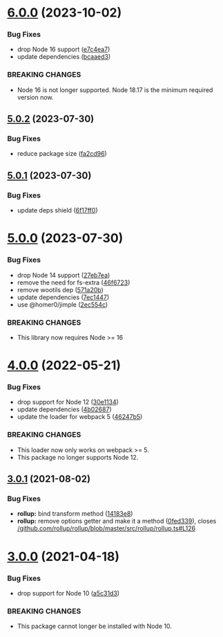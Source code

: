 # [6.0.0](https://github.com/homer0/svelte-extend/compare/5.0.2...6.0.0) (2023-10-02)


### Bug Fixes

* drop Node 16 support ([e7c4ea7](https://github.com/homer0/svelte-extend/commit/e7c4ea77a5f14b0d3f77fd5bdb1618a958c826ca))
* update dependencies ([bcaaed3](https://github.com/homer0/svelte-extend/commit/bcaaed3816863727737ded7272d3fc6bf98dcbca))


### BREAKING CHANGES

* Node 16 is not longer supported. Node 18.17 is the minimum required version now.

## [5.0.2](https://github.com/homer0/svelte-extend/compare/5.0.1...5.0.2) (2023-07-30)


### Bug Fixes

* reduce package size ([fa2cd96](https://github.com/homer0/svelte-extend/commit/fa2cd9699a5222e4a13d128ae53234cd285eca5d))

## [5.0.1](https://github.com/homer0/svelte-extend/compare/5.0.0...5.0.1) (2023-07-30)


### Bug Fixes

* update deps shield ([6f17ff0](https://github.com/homer0/svelte-extend/commit/6f17ff0d6c583225a277ea169ba43b3768548bf8))

# [5.0.0](https://github.com/homer0/svelte-extend/compare/4.0.0...5.0.0) (2023-07-30)


### Bug Fixes

* drop Node 14 support ([27eb7ea](https://github.com/homer0/svelte-extend/commit/27eb7ea1e59c17a50e16ef02f0684e0130f39870))
* remove the need for fs-extra ([46f6723](https://github.com/homer0/svelte-extend/commit/46f67234e3dc032974c288dabf4c5ea9a8df9144))
* remove wootils dep ([571a20b](https://github.com/homer0/svelte-extend/commit/571a20b3e9faa3aaea5256c641dbd9d5b67e8779))
* update dependencies ([7ec1447](https://github.com/homer0/svelte-extend/commit/7ec144745d618de07d8cc4dd0eb3e649afb62ef1))
* use @homer0/jimple ([2ec554c](https://github.com/homer0/svelte-extend/commit/2ec554c75c25df175a603e3ca8a651b44d39e98f))


### BREAKING CHANGES

* This library now requires Node >= 16

# [4.0.0](https://github.com/homer0/svelte-extend/compare/3.0.1...4.0.0) (2022-05-21)


### Bug Fixes

* drop support for Node 12 ([30e1134](https://github.com/homer0/svelte-extend/commit/30e11341675f78b0847f86da850849a8b19a4cd4))
* update dependencies ([4b02687](https://github.com/homer0/svelte-extend/commit/4b02687f32f7ce66b3b8c8f8c0ae65fb94861249))
* update the loader for webpack 5 ([46247b5](https://github.com/homer0/svelte-extend/commit/46247b5aaf0d11c6a81fad451f9dc94c0e83768c))


### BREAKING CHANGES

* This loader now only works on webpack >= 5.
* This package no longer supports Node 12.

## [3.0.1](https://github.com/homer0/svelte-extend/compare/3.0.0...3.0.1) (2021-08-02)


### Bug Fixes

* **rollup:** bind transform method ([14183e8](https://github.com/homer0/svelte-extend/commit/14183e8c347693eab062b233f2bf26fcc00f729c))
* **rollup:** remove options getter and make it a method ([0fed339](https://github.com/homer0/svelte-extend/commit/0fed3393a9beb7a86ee24d84ea945bf82e0721f6)), closes [/github.com/rollup/rollup/blob/master/src/rollup/rollup.ts#L126](https://github.com//github.com/rollup/rollup/blob/master/src/rollup/rollup.ts/issues/L126)

# [3.0.0](https://github.com/homer0/svelte-extend/compare/2.0.1...3.0.0) (2021-04-18)


### Bug Fixes

* drop support for Node 10 ([a5c31d3](https://github.com/homer0/svelte-extend/commit/a5c31d3809c8a3bde7cfdbf79c0727f189b74dc9))


### BREAKING CHANGES

* This package cannot longer be installed with Node 10.
